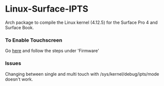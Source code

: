 # Linux-Surface-IPTS

Arch package to compile the Linux kernel (4.12.5) for the Surface Pro 4 and Surface Book. 


### To Enable Touchscreen

Go [here](https://github.com/ipts-linux-org/ipts-linux-new/wiki) and follow the steps under 'Firmware'


### Issues

Changing between single and multi touch with /sys/kernel/debug/ipts/mode doesn't work.


